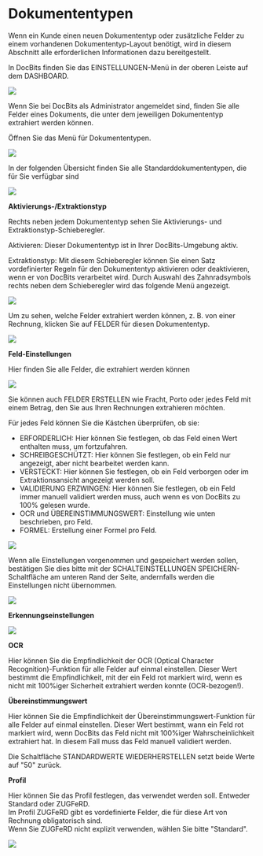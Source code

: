 # Dokumententypen

Wenn ein Kunde einen neuen Dokumententyp oder zusätzliche Felder zu einem vorhandenen Dokumententyp-Layout benötigt, wird in diesem Abschnitt alle erforderlichen Informationen dazu bereitgestellt.

In DocBits finden Sie das EINSTELLUNGEN-Menü in der oberen Leiste auf dem DASHBOARD.

![](https://lh7-us.googleusercontent.com/ZIJTRkBGeJ29Iw8XSbZKJ3GQifWbtWFYPhSg7v4LjCKWJ-szz7R7nlcbiom5ZB25p201BCnqoaaCsKH3UKQfqaAQlpgf4MCe1joA8OLV8dZ6r6v4-skFkGlUw8U51jwPeGqi59GPQMgpMaLGZGwnCk4)

Wenn Sie bei DocBits als Administrator angemeldet sind, finden Sie alle Felder eines Dokuments, die unter dem jeweiligen Dokumententyp extrahiert werden können.

Öffnen Sie das Menü für Dokumententypen.

![](https://lh7-us.googleusercontent.com/fqNQTnQSPJ19w3YBOf6-E\_sLmKo3LPBeGyRE0jqjhodZjtGxyi7YCg0yrMVfz1VQjsbyQ9S6Lllhn891A8yWD7YJ66pXJ\_EsBlf\_meTFf57snc3r5Ko88kmzgXUYA7DIzaPtxSJBNC3Z7Avh17l\_1fo)

In der folgenden Übersicht finden Sie alle Standarddokumententypen, die für Sie verfügbar sind

![](https://lh7-us.googleusercontent.com/Syml6WLOpBNjz1NUcYv6ooJZXhqBKXYOUfWah2jdnTAceLTNr0RYYNW8mXM91wutSH7BAnQ7MVxcNaQE7mDiWtR6xlwVzz45hYzotHEEOPSzoTSFwzno9zrJe8dVCuTHiTftm7HpcSxj9YgcRXR65q0)

**Aktivierungs-/Extraktionstyp**

Rechts neben jedem Dokumententyp sehen Sie Aktivierungs- und Extraktionstyp-Schieberegler.

Aktivieren: Dieser Dokumententyp ist in Ihrer DocBits-Umgebung aktiv.

Extraktionstyp: Mit diesem Schieberegler können Sie einen Satz vordefinierter Regeln für den Dokumententyp aktivieren oder deaktivieren, wenn er von DocBits verarbeitet wird. Durch Auswahl des Zahnradsymbols rechts neben dem Schieberegler wird das folgende Menü angezeigt.

![](https://lh7-us.googleusercontent.com/VAf5NNfmfs\_EsV3-LzQmif4Vp\_hSjhWOgoehrzHya-8eXgeWSRz6tArWNtQZW4SPkelwufuXFkSl5jGywDnxh5Ll5BYLSXrTmUYi2AxBOj38suzgoJiLSqX2ENYJHpGbpkt1kUX7vcATShHfG0Jw20s)

Um zu sehen, welche Felder extrahiert werden können, z. B. von einer Rechnung, klicken Sie auf FELDER für diesen Dokumententyp.

![](https://lh7-us.googleusercontent.com/DRJV3CLSSHjjFrqQD0LtzvMRu4n-\_RZ\_w5d-2d9q7MsZur-2\_cj-\_9VYjeOCmDIZ6\_C\_dZKDonfyFUip8NCqeXEkw5gch0MaK2u-5\_kCGg6\_zNMhYj2gW-JUXoQORzoJdUmKwa7PuMz\_mnF3FuzkXDc)

**Feld-Einstellungen**

Hier finden Sie alle Felder, die extrahiert werden können

![](https://lh7-us.googleusercontent.com/NRhL2RPgVJqbdxoKnnEtcB8D1yYXfHqifMFttmiju6OQkMKdrndsZ17EFhYEOh5bJg2ctOPyzy60CwqKme0RQbDmKWhq3EBTuqGDzDzNdcx1PPMkC4a-N1yJFmbs-ZcM3kfFt\_j9Z3QdofcuXJqTN7U)

Sie können auch FELDER ERSTELLEN wie Fracht, Porto oder jedes Feld mit einem Betrag, den Sie aus Ihren Rechnungen extrahieren möchten.

Für jedes Feld können Sie die Kästchen überprüfen, ob sie:

* ERFORDERLICH: Hier können Sie festlegen, ob das Feld einen Wert enthalten muss, um fortzufahren.
* SCHREIBGESCHÜTZT: Hier können Sie festlegen, ob ein Feld nur angezeigt, aber nicht bearbeitet werden kann.
* VERSTECKT: Hier können Sie festlegen, ob ein Feld verborgen oder im Extraktionsansicht angezeigt werden soll.
* VALIDIERUNG ERZWINGEN: Hier können Sie festlegen, ob ein Feld immer manuell validiert werden muss, auch wenn es von DocBits zu 100% gelesen wurde.
* OCR und ÜBEREINSTIMMUNGSWERT: Einstellung wie unten beschrieben, pro Feld.
* FORMEL: Erstellung einer Formel pro Feld.

![](https://lh7-us.googleusercontent.com/rbyXMCvWQx10lEGKb4xzu7eM6-l2yNZ3SO9Mj4pIIqfAZzt68on8j1KpSnrisMgVgKKB3QhymZNDpxYEVMVQplEsesk1gWAEAeriPDaQxL5v4eWPd9oFnyYN5QiA5uymT4ED6JHEew5FAlC\_bgU9Mho)

Wenn alle Einstellungen vorgenommen und gespeichert werden sollen, bestätigen Sie dies bitte mit der SCHALTEINSTELLUNGEN SPEICHERN-Schaltfläche am unteren Rand der Seite, andernfalls werden die Einstellungen nicht übernommen.

![](https://lh7-us.googleusercontent.com/4nXll-tHCDUUbA\_hsi\_RXa7ll7qxkNFk2Htjx56-rBnIrZGu3H\_VJtjjtuUlXGBFUQUcXAa8WdJXFdWZN6geHCWsUnq0MUF1Q8\_RvpdpqYDq\_rNoFraomSK0sUTeKAyeOo7CZ1QiSs2rnIIXak4fGG4)

**Erkennungseinstellungen**

![](https://lh7-us.googleusercontent.com/nEAjFqWdbJci2U0lHCL8Bv-51Uur1QxT0etiKaR4kUNp2G4jtlsbR2ikAee--XvyoKDZ8Tx5l3hLa-a-FdY1lL35lxFegwg6D8xPw27ObwrZRRBhXDOmQOa3y\_1bhcwzXF418PsASkx3jjEIQXqtBnc)

**OCR**

Hier können Sie die Empfindlichkeit der OCR (Optical Character Recognition)-Funktion für alle Felder auf einmal einstellen. Dieser Wert bestimmt die Empfindlichkeit, mit der ein Feld rot markiert wird, wenn es nicht mit 100%iger Sicherheit extrahiert werden konnte (OCR-bezogen!).

**Übereinstimmungswert**

Hier können Sie die Empfindlichkeit der Übereinstimmungswert-Funktion für alle Felder auf einmal einstellen. Dieser Wert bestimmt, wann ein Feld rot markiert wird, wenn DocBits das Feld nicht mit 100%iger Wahrscheinlichkeit extrahiert hat. In diesem Fall muss das Feld manuell validiert werden.

Die Schaltfläche STANDARDWERTE WIEDERHERSTELLEN setzt beide Werte auf "50" zurück.

**Profil**

Hier können Sie das Profil festlegen, das verwendet werden soll. Entweder Standard oder ZUGFeRD.\
Im Profil ZUGFeRD gibt es vordefinierte Felder, die für diese Art von Rechnung obligatorisch sind.\
Wenn Sie ZUGFeRD nicht explizit verwenden, wählen Sie bitte "Standard".

![](https://lh7-us.googleusercontent.com/jxQMt3SJdQcMD15ntBN2vowRpAZxybGYZtr\_6w8ANER4XgvkDf09tN-H9wZqApYj3ka1-E-KvALZp5dw4GFK5SswWWe3MAv3eiCWcRyb3lxk0f9erN4FfOTPkPK0lburKvib5hTntUHWUFikBGBQV1Y)
